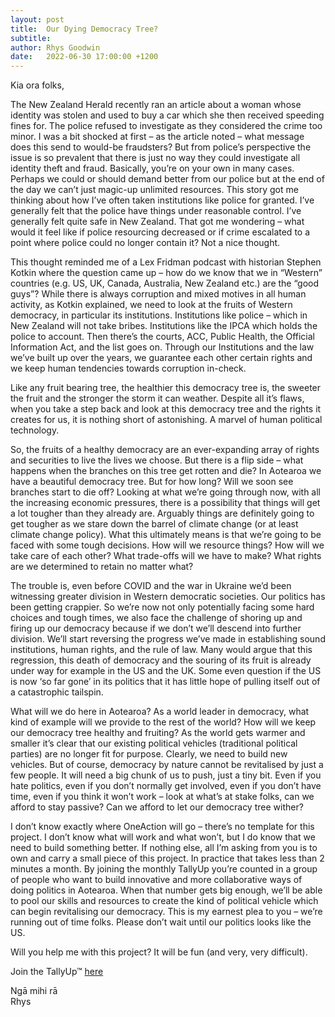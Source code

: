```yaml
---
layout: post
title:  Our Dying Democracy Tree?
subtitle:
author: Rhys Goodwin
date:   2022-06-30 17:00:00 +1200
---
```


Kia ora folks,

The New Zealand Herald recently ran an article about a woman whose identity was stolen and used to buy a car which she then received speeding fines for. The police refused to investigate as they considered the crime too minor. I was a bit shocked at first – as the article noted – what message does this send to would-be fraudsters? But from police’s perspective the issue is so prevalent that there is just no way they could investigate all identity theft and fraud. Basically, you’re on your own in many cases. Perhaps we could or should demand better from our police but at the end of the day we can’t just magic-up unlimited resources. This story got me thinking about how I’ve often taken institutions like police for granted. I’ve generally felt that the police have things under reasonable control. I’ve generally felt quite safe in New Zealand. That got me wondering – what would it feel like if police resourcing decreased or if crime escalated to a point where police could no longer contain it? Not a nice thought. 

This thought reminded me of a Lex Fridman podcast with historian Stephen Kotkin where the question came up – how do we know that we in “Western” countries (e.g. US, UK, Canada, Australia, New Zealand etc.) are the “good guys”? While there is always corruption and mixed motives in all human activity, as Kotkin explained, we need to look at the fruits of Western democracy, in particular its institutions. Institutions like police – which in New Zealand will not take bribes. Institutions like the IPCA which holds the police to account. Then there’s the courts, ACC, Public Health, the Official Information Act, and the list goes on. Through our Institutions and the law we’ve built up over the years, we guarantee each other certain rights and we keep human tendencies towards corruption in-check. 

Like any fruit bearing tree, the healthier this democracy tree is, the sweeter the fruit and the stronger the storm it can weather. Despite all it’s flaws, when you take a step back and look at this democracy tree and the rights it creates for us, it is nothing short of astonishing. A marvel of human political technology.

So, the fruits of a healthy democracy are an ever-expanding array of rights and securities to live the lives we choose. But there is a flip side – what happens when the branches on this tree get rotten and die? In Aotearoa we have a beautiful democracy tree. But for how long? Will we soon see branches start to die off? Looking at what we’re going through now, with all the increasing economic pressures, there is a possibility that things will get a lot tougher than they already are. Arguably things are definitely going to get tougher as we stare down the barrel of climate change (or at least climate change policy). What this ultimately means is that we’re going to be faced with some tough decisions. How will we resource things? How will we take care of each other? What trade-offs will we have to make? What rights are we determined to retain no matter what?

The trouble is, even before COVID and the war in Ukraine we’d been witnessing greater division in Western democratic societies. Our politics has been getting crappier. So we’re now not only potentially facing some hard choices and tough times, we also face the challenge of shoring up and firing up our democracy because if we don’t we’ll descend into further division. We’ll start reversing the progress we’ve made in establishing sound institutions, human rights, and the rule of law. Many would argue that this regression, this death of democracy and the souring of its fruit is already under way for example in the US and the UK. Some even question if the US is now ‘so far gone’ in its politics that it has little hope of pulling itself out of a catastrophic tailspin.

What will we do here in Aotearoa? As a world leader in democracy, what kind of example will we provide to the rest of the world? How will we keep our democracy tree healthy and fruiting? As the world gets warmer and smaller it’s clear that our existing political vehicles (traditional political parties) are no longer fit for purpose. Clearly, we need to build new vehicles. But of course, democracy by nature cannot be revitalised by just a few people. It will need a big chunk of us to push, just a tiny bit. Even if you hate politics, even if you don’t normally get involved, even if you don’t have time, even if you think it won’t work – look at what’s at stake folks, can we afford to stay passive? Can we afford to let our democracy tree wither?

I don’t know exactly where OneAction will go – there’s no template for this project.  I don’t know what will work and what won’t, but I do know that we need to build something better. If nothing else, all I’m asking from you is to own and carry a small piece of this project. In practice that takes less than 2 minutes a month. By joining the monthly TallyUp you’re counted in a group of people who want to build innovative and more collaborative ways of doing politics in Aotearoa. When that number gets big enough, we’ll be able to pool our skills and resources to create the kind of political vehicle which can begin revitalising our democracy. This is my earnest plea to you – we’re running out of time folks. Please don’t wait until our politics looks like the US.

Will you help me with this project? It will be fun (and very, very difficult). 

Join the TallyUp™ <a href="{{site.data.urls.join}}">here</a>

Ngā mihi rā   
Rhys